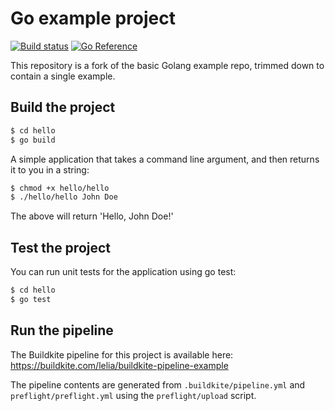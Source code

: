 # Go example project

[![Build status](https://badge.buildkite.com/a2febd9a702fdaeeee0512ab36bb69c922871f1ee736d87a55.svg)](https://buildkite.com/lelia/buildkite-pipeline-example) [![Go Reference](https://pkg.go.dev/badge/golang.org/x/example.svg)](https://pkg.go.dev/golang.org/x/example)

This repository is a fork of the basic Golang example repo, trimmed down to contain a single example.

## Build the project

```bash
$ cd hello
$ go build
```

A simple application that takes a command line argument, and then returns it to you in a string:

```bash
$ chmod +x hello/hello
$ ./hello/hello John Doe
```

The above will return 'Hello, John Doe!'

## Test the project

You can run unit tests for the application using go test:

```bash
$ cd hello
$ go test
```

## Run the pipeline

The Buildkite pipeline for this project is available here: https://buildkite.com/lelia/buildkite-pipeline-example

The pipeline contents are generated from `.buildkite/pipeline.yml` and `preflight/preflight.yml` using the `preflight/upload` script.
